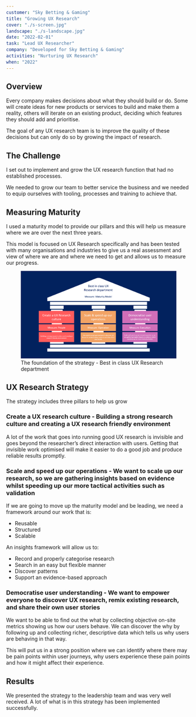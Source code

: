 ```yaml
---
customer: "Sky Betting & Gaming"
title: "Growing UX Research"
cover: "./s-screen.jpg"
landscape: "./s-landscape.jpg"
date: "2022-02-01"
task: "Lead UX Researcher"
company: "Developed for Sky Betting & Gaming"
activities: "Nurturing UX Research"
when: "2022"
---
```


## Overview

Every company makes decisions about what they should build or do. Some will create ideas for new products or services to build and make them a reality, others will iterate on an existing product, deciding which features they should add and prioritise.

The goal of any UX research team is to improve the quality of these decisions but can only do so by growing the impact of research.

## The Challenge

I set out to implement and grow the UX research function that had no established processes.

We needed to grow our team to better service the business and we needed to equip ourselves with tooling, processes and training to achieve that.

## Measuring Maturity

I used a maturity model to provide our pillars and this will help us measure where we are over the next three years.

This model is focused on UX Research specifically and has been tested with many organisations and industries to give us a real assessment and view of where we are and where we need to get and allows us to measure our progress.

<figure class="figure">
  <img src="./strategy.png">
  <figcaption>The foundation of the strategy - Best in class UX Research department</figcaption>
</figure>

## UX Research Strategy

The strategy includes three pillars to help us grow

### Create a UX research culture - Building a strong research culture and creating a UX research friendly environment

A lot of the work that goes into running good UX research is invisible and goes beyond the researcher’s direct interaction with users. Getting that invisible work optimised will make it easier to do a good job and produce reliable results promptly.

### Scale and speed up our operations - We want to scale up our research, so we are gathering insights based on evidence whilst speeding up our more tactical activities such as validation

If we are going to move up the maturity model and be leading, we need a framework around our work that is:
* Reusable
* Structured
* Scalable

An insights framework will allow us to:
* Record and properly categorise research
* Search in an easy but flexible manner
* Discover patterns
* Support an evidence-based approach

### Democratise user understanding - We want to empower everyone to discover UX research, remix existing research, and share their own user stories

We want to be able to find out the what by collecting objective on-site metrics showing us how our users behave. We can discover the why by following up and collecting richer, descriptive data which tells us why users are behaving in that way. 

This will put us in a strong position where we can identify where there may be pain points within user journeys, why users experience these pain points and how it might affect their experience. 

## Results

We presented the strategy to the leadership team and was very well received. A lot of what is in this strategy has been implemented successfully.
